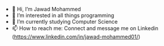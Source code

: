 - 👋 Hi, I’m Jawad Mohammed
- 👀 I’m interested in all things programming
- 🌱 I’m currently studying Computer Science 
- 📫 How to reach me: Connect and message me on Linkedin (https://www.linkedin.com/in/jawad-mohammed01/)
